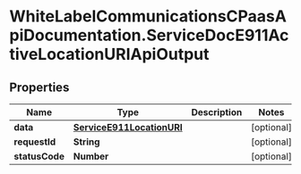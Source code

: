 # WhiteLabelCommunicationsCPaasApiDocumentation.ServiceDocE911ActiveLocationURIApiOutput

## Properties

Name | Type | Description | Notes
------------ | ------------- | ------------- | -------------
**data** | [**ServiceE911LocationURI**](ServiceE911LocationURI.md) |  | [optional] 
**requestId** | **String** |  | [optional] 
**statusCode** | **Number** |  | [optional] 



